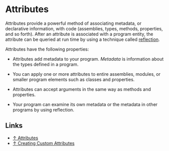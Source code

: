 # Attributes

Attributes provide a powerful method of associating metadata, or declarative information, with code (assemblies, types, methods, properties, and so forth). After an attribute is associated with a program entity, the attribute can be queried at run time by using a technique called [reflection](reflection.md).

Attributes have the following properties:

* Attributes add metadata to your program. *Metadata* is information about the types defined in a program.

* You can apply one or more attributes to entire assemblies, modules, or smaller program elements such as classes and properties.

* Attributes can accept arguments in the same way as methods and properties.

* Your program can examine its own metadata or the metadata in other programs by using reflection.

## Links

* [↑ Attributes](https://docs.microsoft.com/en-us/dotnet/csharp/programming-guide/concepts/attributes/)
* [↑ Creating Custom Attributes](https://docs.microsoft.com/en-us/dotnet/csharp/programming-guide/concepts/attributes/creating-custom-attributes)
